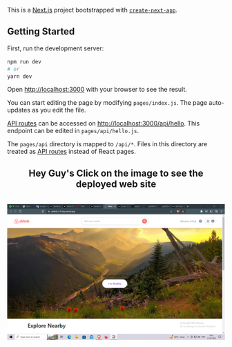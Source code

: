 This is a [Next.js](https://nextjs.org/) project bootstrapped with [`create-next-app`](https://github.com/vercel/next.js/tree/canary/packages/create-next-app).

## Getting Started

First, run the development server:

```bash
npm run dev
# or
yarn dev
```

Open [http://localhost:3000](http://localhost:3000) with your browser to see the result.

You can start editing the page by modifying `pages/index.js`. The page auto-updates as you edit the file.

[API routes](https://nextjs.org/docs/api-routes/introduction) can be accessed on [http://localhost:3000/api/hello](http://localhost:3000/api/hello). This endpoint can be edited in `pages/api/hello.js`.

The `pages/api` directory is mapped to `/api/*`. Files in this directory are treated as [API routes](https://nextjs.org/docs/api-routes/introduction) instead of React pages.

<b>

<div align='center'>
<h2>Hey Guy's Click on the image to see the deployed web site</h2>
</div>

<br>

<a href='https://hulu-2-0-steel-one.vercel.app'>
<div align="center">
<img hight="300" width="700" alt="GIF" align="center" src="./images/airbnb.png">
</div>
</a>
